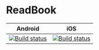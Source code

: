 # ReadBook

|Android|iOS|
|-------|---|
|[![Build status](https://build.appcenter.ms/v0.1/apps/a70b54fe-596d-4429-87a9-642ed11ee0a5/branches/dev/badge)](https://appcenter.ms)|[![Build status](https://build.appcenter.ms/v0.1/apps/604405e3-8e9d-4d3e-b6f0-362ab0272706/branches/dev/badge)](https://appcenter.ms)|

